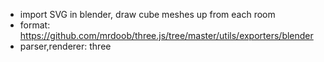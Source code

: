 - import SVG in blender, draw cube meshes up from each room
- format: https://github.com/mrdoob/three.js/tree/master/utils/exporters/blender
- parser,renderer: three
